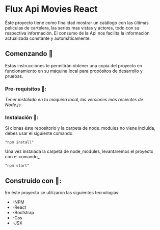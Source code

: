 # Flux Api Movies React

Éste proyecto tiene como finalidad mostrar un catálogo con las últimas películas de cartelera, las series mas vistas y actores, todo con su respectiva información. El consumo de la Api nos facilita la información actualizada constante y automáticamente.

## Comenzando 🚀

Estas instrucciones te permitirán obtener una copia del proyecto en funcionamiento en su máquina local para propósitos de desarrollo y pruebas.

### Pre-requisitos 📝:

_Tener instalado en tu máquina local, las versiones mas recientes de Node.js._

### Instalación 🔧:

Si clonas éste repositorio y la carpeta de node_modules no viene incluida, debes usar el siguiente comando:

```
"npm install"
```

Una vez instalada la carpeta de node_modules, levantaremos el proyecto con el comando_

```
"npm start"
```

## Construido con 🔨:
En éste proyecto se utilizaron las siguientes tecnologías:

* -NPM
* -React
* -Bootstrap
* -Css
* -JSX

